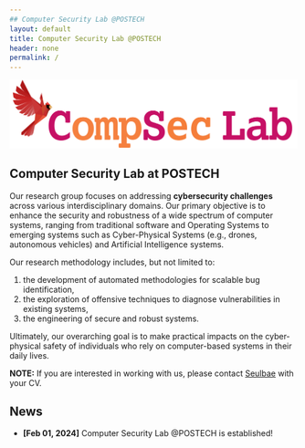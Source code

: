 ```yaml
---
## Computer Security Lab @POSTECH
layout: default
title: Computer Security Lab @POSTECH
header: none
permalink: /
---
```


![compseclab](/assets/logo/compsec-text.png)

## Computer Security Lab at POSTECH

Our research group focuses on addressing **cybersecurity challenges** across various interdisciplinary domains.
Our primary objective is to enhance the security and robustness of a wide spectrum of computer systems,
ranging from traditional software and Operating Systems to emerging systems such as
Cyber-Physical Systems (e.g., drones, autonomous vehicles) and Artificial Intelligence systems.

Our research methodology includes, but not limited to:
1. the development of automated methodologies for scalable bug identification,
2. the exploration of offensive techniques to diagnose vulnerabilities in
existing systems,
3. the engineering of secure and robust systems.

Ultimately, our overarching goal is to make practical impacts on the
cyber-physical safety of individuals who rely on computer-based systems in
their daily lives.

**NOTE:** If you are interested in working with us,
      please contact [Seulbae](mailto:seulbae.kim@gmail.com) with your CV.


## News

- **[Feb 01, 2024]** Computer Security Lab @POSTECH is established!
<!-- - [Installation]({{ '/docs/installation/' | relative_url }}) -->
<!-- - [Configuration]({{ '/docs/configuration/' | relative_url }}) -->
<!-- - [Markdown]({{ '/docs/markdown/' | relative_url }}) -->
